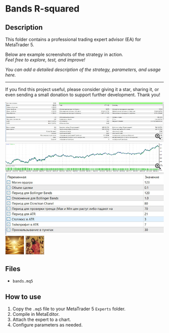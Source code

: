 # Bands R-squared

## Description
This folder contains a professional trading expert advisor (EA) for MetaTrader 5.

Below are example screenshots of the strategy in action.  
*Feel free to explore, test, and improve!*

*You can add a detailed description of the strategy, parameters, and usage here.*

---

If you find this project useful, please consider giving it a star, sharing it, or even sending a small donation to support further development. Thank you!

![Screenshot](1899544171880__1.png)
![Screenshot](2221561041840__1.png)
![Screenshot](5926769909216.png)
![Screenshot](66f6e96c-8d25.png)
![Screenshot](6800c372-f941.jpg)

## Files
- `bands.mq5`

## How to use
1. Copy the `.mq5` file to your MetaTrader 5 `Experts` folder.
2. Compile in MetaEditor.
3. Attach the expert to a chart.
4. Configure parameters as needed.
